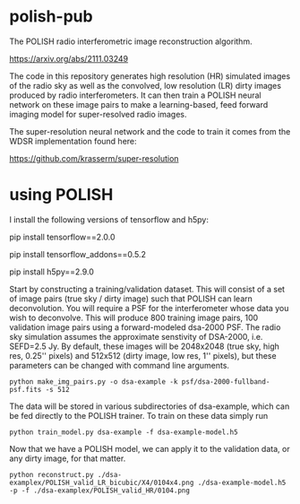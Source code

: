 # polish-pub

The POLISH radio interferometric image reconstruction algorithm. 

https://arxiv.org/abs/2111.03249

The code in this repository generates high resolution (HR) simulated images of the radio sky as well as the convolved, low resolution (LR) dirty images produced by radio interferometers. It can then train a POLISH neural network on these image pairs to make a learning-based, feed forward imaging model for super-resolved radio images. 

The super-resolution neural network and the code to train it comes from the WDSR implementation found here:

https://github.com/krasserm/super-resolution

# using POLISH

I install the following versions of tensorflow and h5py:

pip install tensorflow==2.0.0

pip install tensorflow_addons==0.5.2

pip install h5py==2.9.0

Start by constructing a training/validation dataset. This will consist of a set of image pairs (true sky / dirty image) such that POLISH can learn deconvolution. You will require a PSF for the interferometer whose data you wish to deconvolve. This will produce 800 training image pairs, 100 validation image pairs using a forward-modeled dsa-2000 PSF. The radio sky simulation assumes the approximate senstivity of DSA-2000, i.e. SEFD=2.5 Jy. By default, these images will be 2048x2048 (true sky, high res, 0.25'' pixels) and 512x512 (dirty image, low res, 1'' pixels), but these parameters can be changed with command line arguments.
```
python make_img_pairs.py -o dsa-example -k psf/dsa-2000-fullband-psf.fits -s 512
```
The data will be stored in various subdirectories of dsa-example, which can be fed directly to the POLISH trainer. To train on these data simply run
```
python train_model.py dsa-example -f dsa-example-model.h5 
```
Now that we have a POLISH model, we can apply it to the validation data, or any dirty image, for that matter.
```
python reconstruct.py ./dsa-examplex/POLISH_valid_LR_bicubic/X4/0104x4.png ./dsa-example-model.h5 -p -f ./dsa-examplex/POLISH_valid_HR/0104.png
```
